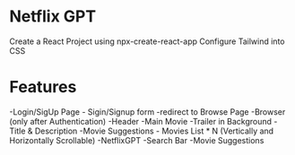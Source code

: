 # Netflix GPT

Create a React Project using npx-create-react-app
Configure Tailwind into CSS


# Features
-Login/SigUp Page
    - Sigin/Signup form
    -redirect to Browse Page
-Browser (only after Authentication)
    -Header
    -Main Movie
        -Trailer in Background
        -Title & Description
        -Movie Suggestions
            - Movies List * N (Vertically and Horizontally Scrollable)
-NetflixGPT
    -Search Bar
    -Movie Suggestions